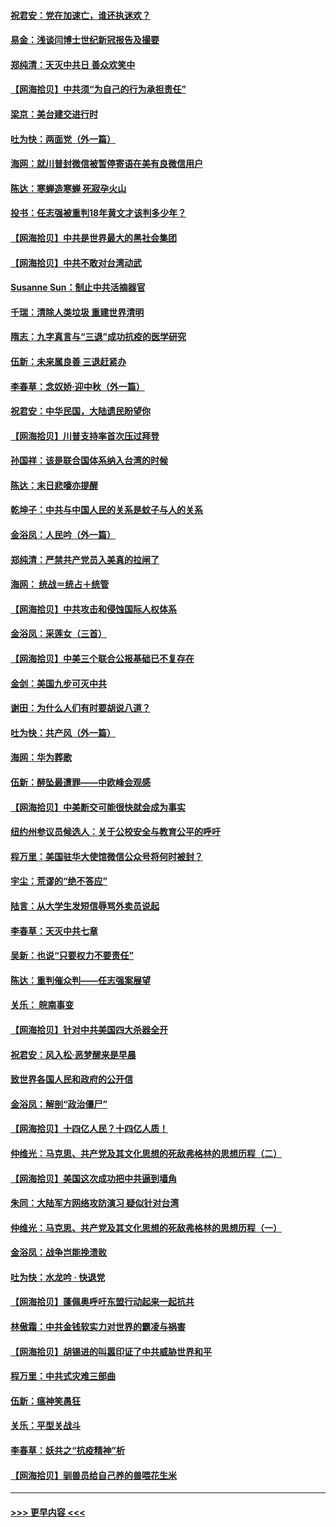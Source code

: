 #### [祝君安：党在加速亡，谁还执迷欢？](../pages/nsc993/n12428652.md?t=09251051) 
#### [易金：浅谈闫博士世纪新冠报告及撮要](../pages/nsc993/n12426822.md?t=09251051) 
#### [郑纯清：天灭中共日 善众欢笑中](../pages/nsc993/n12426784.md?t=09251051) 
#### [【网海拾贝】中共须“为自己的行为承担责任”](../pages/nsc993/n12426067.md?t=09251051) 
#### [梁京：美台建交进行时](../pages/nsc993/n12424066.md?t=09251051) 
#### [吐为快：两面党（外一篇）](../pages/nsc993/n12424043.md?t=09251051) 
#### [海网：就川普封微信被暂停寄语在美有良微信用户](../pages/nsc993/n12424021.md?t=09251051) 
#### [陈达：寒蝉造寒蝉 死寂孕火山](../pages/nsc993/n12423958.md?t=09251051) 
#### [投书：任志强被重判18年黄文才该判多少年？](../pages/nsc993/n12423672.md?t=09251051) 
#### [【网海拾贝】中共是世界最大的黑社会集团](../pages/nsc993/n12423543.md?t=09251051) 
#### [【网海拾贝】中共不敢对台湾动武](../pages/nsc993/n12421418.md?t=09251051) 
#### [Susanne Sun：制止中共活摘器官](../pages/nsc993/n12419654.md?t=09251051) 
#### [千瑞：清除人类垃圾 重建世界清明](../pages/nsc993/n12419414.md?t=09251051) 
#### [隋志：九字真言与“三退”成功抗疫的医学研究](../pages/nsc993/n12419248.md?t=09251051) 
#### [伍新：未来属良善 三退赶紧办](../pages/nsc993/n12418496.md?t=09251051) 
#### [李春草：念奴娇·迎中秋（外一篇）](../pages/nsc993/n12418465.md?t=09251051) 
#### [祝君安：中华民国，大陆遗民盼望你](../pages/nsc993/n12418089.md?t=09251051) 
#### [【网海拾贝】川普支持率首次压过拜登](../pages/nsc993/n12418050.md?t=09251051) 
#### [孙国祥：该是联合国体系纳入台湾的时候](../pages/nsc993/n12417369.md?t=09251051) 
#### [陈达：末日悲嚎亦提醒](../pages/nsc993/n12416736.md?t=09251051) 
#### [乾坤子：中共与中国人民的关系是蚊子与人的关系](../pages/nsc993/n12416632.md?t=09251051) 
#### [金浴凤：人民吟（外一篇）](../pages/nsc993/n12416567.md?t=09251051) 
#### [郑纯清：严禁共产党员入美真的拉闸了](../pages/nsc993/n12416550.md?t=09251051) 
#### [海网： 统战＝统占＋统管](../pages/nsc993/n12416404.md?t=09251051) 
#### [【网海拾贝】中共攻击和侵蚀国际人权体系](../pages/nsc993/n12416250.md?t=09251051) 
#### [金浴凤：采莲女（三首）](../pages/nsc993/n12415517.md?t=09251051) 
#### [【网海拾贝】中美三个联合公报基础已不复存在](../pages/nsc993/n12415054.md?t=09251051) 
#### [金剑：美国九步可灭中共](../pages/nsc993/n12413183.md?t=09251051) 
#### [谢田：为什么人们有时要胡说八道？](../pages/nsc993/n12411861.md?t=09251051) 
#### [吐为快：共产风（外一篇）](../pages/nsc993/n12411761.md?t=09251051) 
#### [海网：华为葬歌](../pages/nsc993/n12410381.md?t=09251051) 
#### [伍新：醉坠最遭罪——中欧峰会观感](../pages/nsc993/n12410364.md?t=09251051) 
#### [【网海拾贝】中美断交可能很快就会成为事实](../pages/nsc993/n12409495.md?t=09251051) 
#### [纽约州参议员候选人：关于公校安全与教育公平的呼吁](../pages/nsc993/n12409228.md?t=09251051) 
#### [程万里：美国驻华大使馆微信公众号将何时被封？](../pages/nsc993/n12407397.md?t=09251051) 
#### [宇尘：荒谬的“绝不答应”](../pages/nsc993/n12407360.md?t=09251051) 
#### [陆言：从大学生发短信辱骂外卖员说起](../pages/nsc993/n12407285.md?t=09251051) 
#### [李春草：天灭中共七章](../pages/nsc993/n12406988.md?t=09251051) 
#### [吴新：也说“只要权力不要责任”](../pages/nsc993/n12406966.md?t=09251051) 
#### [陈达：重判催众判——任志强案展望](../pages/nsc993/n12404540.md?t=09251051) 
#### [关乐： 皖南事变](../pages/nsc993/n12404288.md?t=09251051) 
#### [【网海拾贝】针对中共美国四大杀器全开](../pages/nsc993/n12404172.md?t=09251051) 
#### [祝君安：风入松‧恶梦醒来是早晨](../pages/nsc993/n12401953.md?t=09251051) 
#### [致世界各国人民和政府的公开信](../pages/nsc993/n12401824.md?t=09251051) 
#### [金浴凤：解剖“政治僵尸”](../pages/nsc993/n12401808.md?t=09251051) 
#### [【网海拾贝】十四亿人民？十四亿人质！](../pages/nsc993/n12401708.md?t=09251051) 
#### [仲维光：马克思、共产党及其文化思想的死敌弗格林的思想历程（二）](../pages/nsc993/n12399107.md?t=09251051) 
#### [【网海拾贝】美国这次成功把中共逼到墙角](../pages/nsc993/n12400173.md?t=09251051) 
#### [朱同：大陆军方网络攻防演习 疑似针对台湾](../pages/nsc993/n12399868.md?t=09251051) 
#### [仲维光：马克思、共产党及其文化思想的死敌弗格林的思想历程（一）](../pages/nsc993/n12398341.md?t=09251051) 
#### [金浴凤：战争岂能挽溃败](../pages/nsc993/n12398855.md?t=09251051) 
#### [吐为快：水龙吟 · 快退党](../pages/nsc993/n12398849.md?t=09251051) 
#### [【网海拾贝】蓬佩奥呼吁东盟行动起来一起抗共](../pages/nsc993/n12398291.md?t=09251051) 
#### [林傲霜：中共金钱软实力对世界的霸凌与祸害](../pages/nsc993/n12397515.md?t=09251051) 
#### [【网海拾贝】胡锡进的叫嚣印证了中共威胁世界和平](../pages/nsc993/n12397455.md?t=09251051) 
#### [程万里：中共式灾难三部曲](../pages/nsc993/n12397106.md?t=09251051) 
#### [伍新：瘟神笑愚狂](../pages/nsc993/n12397052.md?t=09251051) 
#### [关乐：平型关战斗](../pages/nsc993/n12395387.md?t=09251051) 
#### [李春草：妖共之“抗疫精神”析](../pages/nsc993/n12395240.md?t=09251051) 
#### [【网海拾贝】驯兽员给自己养的兽喂花生米](../pages/nsc993/n12393919.md?t=09251051) 

----
#### [ >>> 更早内容 <<< ](../indexes/nsc993-earlier.md)
